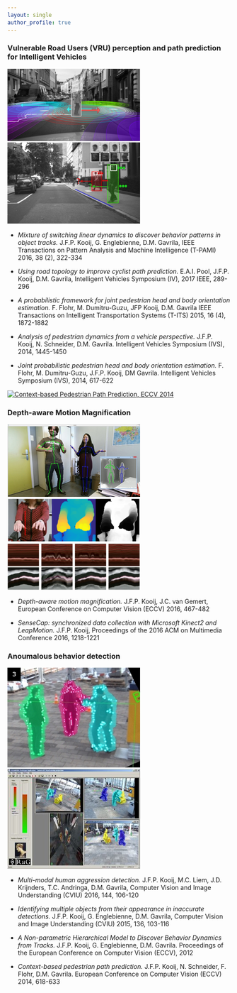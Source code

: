 ```yaml
---
layout: single
author_profile: true
---
```


### Vulnerable Road Users (VRU) perception and path prediction for Intelligent Vehicles

![Pedestrian dynamics in camera](/files/iv2014/dynamics_in_camera_example.resized.png)
![Pedestrian dynamics in camera](/files/eccv2016/scen_illu.resized.png)


-	*Mixture of switching linear dynamics to discover behavior patterns in object tracks.* J.F.P. Kooij, G. Englebienne, D.M. Gavrila, IEEE Transactions on Pattern Analysis and Machine Intelligence (T-PAMI) 2016, 38 (2), 322-334

-	*Using road topology to improve cyclist path prediction.* E.A.I. Pool, J.F.P. Kooij, D.M. Gavrila, Intelligent Vehicles Symposium (IV), 2017 IEEE, 289-296

-	*A probabilistic framework for joint pedestrian head and body orientation estimation.* F. Flohr, M. Dumitru-Guzu, JFP Kooij, D.M. Gavrila IEEE Transactions on Intelligent Transportation Systems (T-ITS) 2015, 16 (4), 1872-1882

-	*Analysis of pedestrian dynamics from a vehicle perspective.* J.F.P. Kooij, N. Schneider, D.M. Gavrila. Intelligent Vehicles Symposium (IVS), 2014, 1445-1450

-	*Joint probabilistic pedestrian head and body orientation estimation.* F. Flohr, M. Dumitru-Guzu, J.F.P. Kooij, DM Gavrila. Intelligent Vehicles Symposium (IVS), 2014, 617-622

[![Context-based Pedestrian Path Prediction, ECCV 2014](https://img.youtube.com/vi/e5aVSBWvfUY/0.jpg)](http://www.youtube.com/watch?v=e5aVSBWvfUY "Context-based Pedestrian Path Prediction, ECCV 2014")

### Depth-aware Motion Magnification

![SenseCap for Kinect2 recording](/files/momag/example_kinect_color_depth.resized.png)
![Depth-Aware motion magnification](/files/momag/eccv2016-fig1-top-standalone.resized.png)
![Depth-Aware Motion Magnification](/files/momag/eccv2016-fig1-bottom-standalon.resized.png)

-	*Depth-aware motion magnification.* J.F.P. Kooij, J.C. van Gemert, European Conference on Computer Vision (ECCV) 2016, 467-482

-	*SenseCap: synchronized data collection with Microsoft Kinect2 and LeapMotion.* J.F.P. Kooij, Proceedings of the 2016 ACM on Multimedia Conference 2016, 1218-1221

### Anoumalous behavior detection

![CASSANDRA](/files/cassandra/scaled_scenario10-2_0000001640_0.resized.jpg)
![CASSANDRA](/files/cassandra/cassandra_prototype.resized.jpg)

-	*Multi-modal human aggression detection.* J.F.P. Kooij, M.C. Liem, J.D. Krijnders, T.C. Andringa, D.M. Gavrila, Computer Vision and Image Understanding (CVIU) 2016, 144, 106-120

-	*Identifying multiple objects from their appearance in inaccurate detections.* J.F.P. Kooij, G. Englebienne, D.M. Gavrila, Computer Vision and Image Understanding (CVIU) 2015, 136, 103-116

-	*A Non-parametric Hierarchical Model to Discover Behavior Dynamics from Tracks.* J.F.P. Kooij, G. Englebienne, D.M. Gavrila. Proceedings of the European Conference on Computer Vision (ECCV), 2012
-	*Context-based pedestrian path prediction.* J.F.P. Kooij, N. Schneider, F. Flohr, D.M. Gavrila. European Conference on Computer Vision (ECCV) 2014, 618-633


